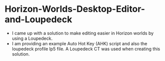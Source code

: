 # Horizon-Worlds-Desktop-Editor-and-Loupedeck
- I came up with a solution to make editing easier in Horizon worlds by using a Loupedeck.  
- I am providing an example Auto Hot Key (AHK) script and also the loupedeck profile lp5 file.  A Loupedeck CT was used when creating this solution.